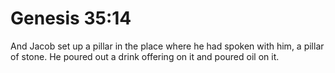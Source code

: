 # Genesis 35:14

And Jacob set up a pillar in the place where he had spoken with him, a pillar of stone. He poured out a drink offering on it and poured oil on it.
